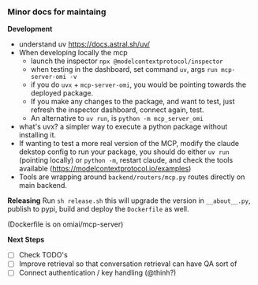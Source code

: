 ### Minor docs for maintaing

**Development**

- understand uv https://docs.astral.sh/uv/
- When developing locally the mcp
  - launch the inspector `npx @modelcontextprotocol/inspector`
  - when testing in the dashboard, set command `uv`, args `run mcp-server-omi -v`
  - if you do `uvx` + `mcp-server-omi`, you would be pointing towards the deployed package.
  - If you make any changes to the package, and want to test, just refresh the inspector dashboard, connect again, test.
  - An alternative to `uv run`, is `python -m mcp_server_omi`
- what's uvx? a simpler way to execute a python package without installing it.
- If wanting to test a more real version of the MCP, modify the claude dekstop config to run your package, you should do either `uv run` (pointing locally) or `python -m`, restart claude, and check the tools available (https://modelcontextprotocol.io/examples)
- Tools are wrapping around `backend/routers/mcp.py` routes directly on main backend.

**Releasing**
Run `sh release.sh` this will upgrade the version in `__about__.py`, publish to pypi, build and deploy the `Dockerfile` as well.

(Dockerfile is on omiai/mcp-server)


**Next Steps**
- [ ] Check TODO's
- [ ] Improve retrieval so that conversation retrieval can have QA sort of
- [ ] Connect authentication / key handling (@thinh?)
